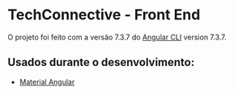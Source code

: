 # TechConnective - Front End

O projeto foi feito com a versão 7.3.7 do [Angular CLI](https://www.npmjs.com/package/@angular/cli/v/7.3.7) version 7.3.7.

## Usados durante o desenvolvimento:
- [Material Angular](https://material.angular.io/)
